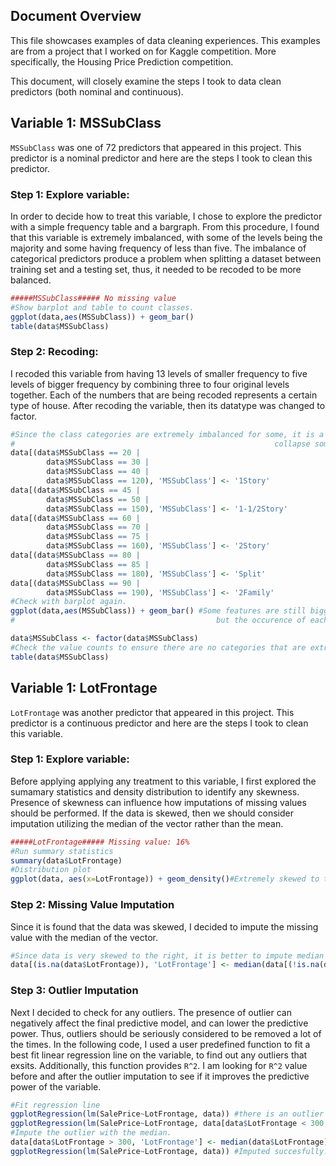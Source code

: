 ## Document Overview
This file showcases examples of data cleaning experiences. This examples are from a project that I worked on for Kaggle competition. More specifically, the Housing Price Prediction competition.

This document, will closely examine the steps I took to data clean predictors (both nominal and continuous).


## Variable 1: MSSubClass
`MSSubClass` was one of 72 predictors that appeared in this project. This predictor is a nominal predictor and here are the steps I took to clean this predictor.
### Step 1: Explore variable: 
In order to decide how to treat this variable, I chose to explore the predictor with a simple frequency table and a bargraph. 
From this procedure, I found that this variable is extremely imbalanced, with some of the levels being the majority and some having frequency of less than five.
The imbalance of categorical predictors produce a problem when splitting a dataset between training set and a testing set, thus, it needed to be recoded to be more balanced.
```r
#####MSSubClass##### No missing value
#Show barplot and table to count classes.
ggplot(data,aes(MSSubClass)) + geom_bar() 
table(data$MSSubClass)
```
### Step 2: Recoding: 
I recoded this variable from having 13 levels of smaller frequency to five levels of bigger frequency by combining three to four original levels together.
Each of the numbers that are being recoded represents a certain type of house.
After recoding the variable, then its datatype was changed to factor.
```r
#Since the class categories are extremely imbalanced for some, it is a better approach to 
#                                                          collapse some of the classes with some other classes.
data[(data$MSSubClass == 20 | 
        data$MSSubClass == 30 | 
        data$MSSubClass == 40 |
        data$MSSubClass == 120), 'MSSubClass'] <- '1Story'
data[(data$MSSubClass == 45 | 
        data$MSSubClass == 50 | 
        data$MSSubClass == 150), 'MSSubClass'] <- '1-1/2Story'
data[(data$MSSubClass == 60 | 
        data$MSSubClass == 70 | 
        data$MSSubClass == 75 |
        data$MSSubClass == 160), 'MSSubClass'] <- '2Story'
data[(data$MSSubClass == 80 | 
        data$MSSubClass == 85 | 
        data$MSSubClass == 180), 'MSSubClass'] <- 'Split'
data[(data$MSSubClass == 90 | 
        data$MSSubClass == 190), 'MSSubClass'] <- '2Family'
#Check with barplot again.
ggplot(data,aes(MSSubClass)) + geom_bar() #Some features are still bigger than the others, 
#                                             but the occurence of each classes have balanced out better than before.

data$MSSubClass <- factor(data$MSSubClass)
#Check the value counts to ensure there are no categories that are extremely imbalanced
table(data$MSSubClass)
```
## Variable 1: LotFrontage
`LotFrontage` was another predictor that appeared in this project.
This predictor is a continuous predictor and here are the steps I took to clean this variable.
### Step 1: Explore variable: 
Before applying applying any treatment to this variable, I first explored the sumamary statistics and density distribution to identify any skewness.
Presence of skewness can influence how imputations of missing values should be performed. 
If the data is skewed, then we should consider imputation utilizing the median of the vector rather than the mean.
```r
#####LotFrontage##### Missing value: 16%
#Run summary statistics
summary(data$LotFrontage)
#Distribution plot
ggplot(data, aes(x=LotFrontage)) + geom_density()#Extremely skewed to the right.
```
### Step 2: Missing Value Imputation
Since it is found that the data was skewed, I decided to impute the missing value with the median of the vector. 
```r
#Since data is very skewed to the right, it is better to impute median than to impute mean.
data[(is.na(data$LotFrontage)), 'LotFrontage'] <- median(data[(!is.na(data$LotFrontage)), 'LotFrontage'])
```
### Step 3: Outlier Imputation
Next I decided to check for any outliers. The presence of outlier can negatively affect the final predictive model, and can lower the predictive power.
Thus, outliers should be seriously considered to be removed a lot of the times.
In the following code, I used a user predefined function to fit a best fit linear regression line on the variable, to find out any outliers that exsits. 
Additionally, this function provides `R^2`. I am looking for `R^2` value before and after the outlier imputation to see if it improves the predictive power of the variable.
```r
#Fit regression line
ggplotRegression(lm(SalePrice~LotFrontage, data)) #there is an outlier over 300. See if taking out the outlier will affect the slope.
ggplotRegression(lm(SalePrice~LotFrontage, data[data$LotFrontage < 300, ])) #The slope only changed slightly.
#Impute the outlier with the median. 
data[data$LotFrontage > 300, 'LotFrontage'] <- median(data$LotFrontage)
ggplotRegression(lm(SalePrice~LotFrontage, data)) #Imputed succesfully.
```
